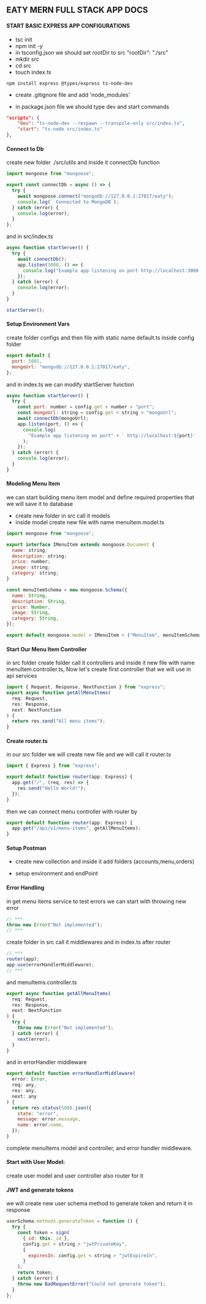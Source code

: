 ## EATY MERN FULL STACK APP DOCS

#### START BASIC EXPRESS APP CONFIGURATIONS

- tsc init
- npm init -y
- in tsconfig.json we should set rootDir to src "rootDir": "./src"
- mkdir src
- cd src
- touch index.ts

```
npm install express @types/express ts-node-dev
```

- create .gitignore file and add 'node_modules'

- in package.json file we should type dev and start commands

```json
"scripts": {
    "dev": "ts-node-dev --respawn --transpile-only src/index.ts",
    "start": "ts-node src/index.ts"
},
```

#### Connect to Db

create new folder ./src/utils and inside it connectDb function

```js
import mongoose from "mongoose";

export const connectDb = async () => {
  try {
    await mongoose.connect("mongodb://127.0.0.1:27017/eaty");
    console.log(` Connected to MongoDB`);
  } catch (error) {
    console.log(error);
  }
};
```

and in src/index.ts

```js
async function startServer() {
  try {
    await connectDb();
    app.listen(3000, () => {
      console.log("Example app listening on port http://localhost:3000!");
    });
  } catch (error) {
    console.log(error);
  }
}

startServer();
```

#### Setup Environment Vars

create folder configs and then file with static name default.ts inside config folder

```js
export default {
  port: 5001,
  mongoUrl: "mongodb://127.0.0.1:27017/eaty",
};
```

and in index.ts we can modify startServer function

```js
async function startServer() {
  try {
    const port: number = config.get < number > "port";
    const mongoUrl: string = config.get < string > "mongoUrl";
    await connectDb(mongoUrl);
    app.listen(port, () => {
      console.log(
        "Example app listening on port" + ` http://localhost:${port}`
      );
    });
  } catch (error) {
    console.log(error);
  }
}
```

#### Modeling Menu Item

we can start building menu item model and define required properties that we will save it to database

- create new folder in src call it models
- inside model create new file with name menuItem.model.ts

```js
import mongoose from "mongoose";

export interface IMenuItem extends mongoose.Document {
  name: string;
  description: string;
  price: number;
  image: string;
  category: string;
}

const menuItemSchema = new mongoose.Schema({
  name: String,
  description: String,
  price: Number,
  image: String,
  category: String,
});

export default mongoose.model < IMenuItem > ("MenuItem", menuItemSchema);
```

#### Start Our Menu Item Controller

in src folder create folder call it controllers and inside it new file with name menuItem.controller.ts, Now let's create first controller that we will use in api services

```js
import { Request, Response, NextFunction } from "express";
export async function getAllMenuItems(
  req: Request,
  res: Response,
  next: NextFunction
) {
  return res.send("All menu items");
}
```

#### Create router.ts

in our src folder we will create new file and we will call it router.ts

```js
import { Express } from "express";

export default function router(app: Express) {
  app.get("/", (req, res) => {
    res.send("Hello World!");
  });
}
```

then we can connect menu controller with router by

```js
export default function router(app: Express) {
  app.get("/api/v1/menu-items", getAllMenuItems);
}
```

#### Setup Postman

- create new collection and inside it add folders (accounts,menu,orders)

- setup environment and endPoint

#### Error Handling

in get menu items service to test errors we can start with throwing new error

```js
// ***
throw new Error("Not implemented");
// ***
```

create folder in src call it middlewares and in index.ts
after router

```js
// ***
router(app);
app.use(errorHandlerMiddleware);
// ***
```

and menuItems.controller.ts

```js
export async function getAllMenuItems(
  req: Request,
  res: Response,
  next: NextFunction
) {
  try {
    throw new Error("Not implemented");
  } catch (error) {
    next(error);
  }
}
```

and in errorHandler middleware

```js
export default function errorHandlerMiddleware(
  error: Error,
  req: any,
  res: any,
  next: any
) {
  return res.status(500).json({
    state: "error",
    message: error.message,
    name: error.name,
  });
}
```

complete menuItems model and controller, and error handler middleware.

#### Start with User Model:

create user model and user controller also router for it

#### JWT and generate tokens

we will create new user schema method to generate token and return it in response

```js
userSchema.methods.generateToken = function () {
  try {
    const token = sign(
      { id: this._id },
      config.get < string > "jwtPrivateKey",
      {
        expiresIn: config.get < string > "jwtExpireIn",
      }
    );
    return token;
  } catch (error) {
    throw new BadRequestError("Could not generate token");
  }
};
```
